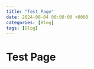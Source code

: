 ```yaml
---
title: "Test Page"
date: 2024-08-04 00:00:00 +0000
categories: [Blog]
tags: [Blog]
---
```


# Test Page